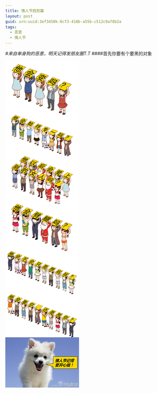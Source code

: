 ```yaml
---
title: 情人节抱怨篇
layout: post
guid: urn:uuid:3ef3450k-8cf3-410b-a55b-c512c9af8b2a
tags:
  - 恶意
  - 情人节
---
```


#*来自单身狗的恶意，明天记得发朋友圈T.T*
####首先你要有个要黑的对象

![](/media/files/2015/02/13/4cd39c22gw1ep7rob7gdjj20i627vwwo.jpg)